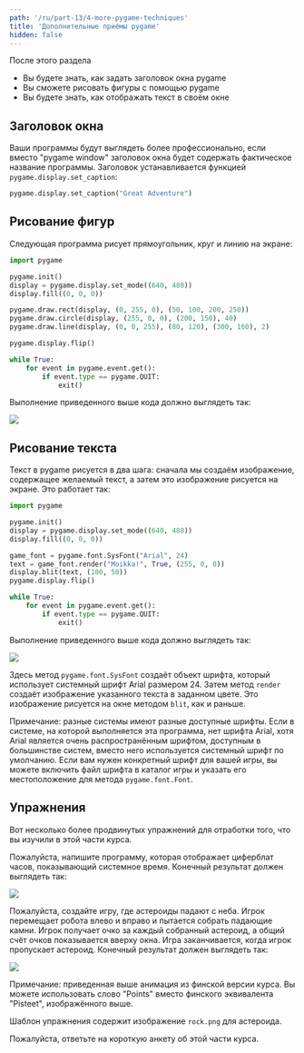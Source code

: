 ```yaml
---
path: '/ru/part-13/4-more-pygame-techniques'
title: 'Дополнительные приёмы pygame'
hidden: false
---
```


<text-box variant='learningObjectives' name="Цели обучения">

После этого раздела

- Вы будете знать, как задать заголовок окна pygame
- Вы сможете рисовать фигуры с помощью pygame
- Вы будете знать, как отображать текст в своём окне

</text-box>

## Заголовок окна

Ваши программы будут выглядеть более профессионально, если вместо "pygame window" заголовок окна будет содержать фактическое название программы. Заголовок устанавливается функцией `pygame.display.set_caption`:

```python
pygame.display.set_caption("Great Adventure")
```

## Рисование фигур

Следующая программа рисует прямоугольник, круг и линию на экране:

```python
import pygame

pygame.init()
display = pygame.display.set_mode((640, 480))
display.fill((0, 0, 0))

pygame.draw.rect(display, (0, 255, 0), (50, 100, 200, 250))
pygame.draw.circle(display, (255, 0, 0), (200, 150), 40)
pygame.draw.line(display, (0, 0, 255), (80, 120), (300, 160), 2)

pygame.display.flip()

while True:
    for event in pygame.event.get():
        if event.type == pygame.QUIT:
            exit()
```

Выполнение приведенного выше кода должно выглядеть так:

<img src="../../part-13/pygame_shapes.gif">

## Рисование текста

Текст в pygame рисуется в два шага: сначала мы создаём изображение, содержащее желаемый текст, а затем это изображение рисуется на экране. Это работает так:

```python
import pygame

pygame.init()
display = pygame.display.set_mode((640, 480))
display.fill((0, 0, 0))

game_font = pygame.font.SysFont("Arial", 24)
text = game_font.render("Moikka!", True, (255, 0, 0))
display.blit(text, (100, 50))
pygame.display.flip()

while True:
    for event in pygame.event.get():
        if event.type == pygame.QUIT:
            exit()
```

Выполнение приведенного выше кода должно выглядеть так:

<img src="../../part-13/pygame_text.gif">

Здесь метод `pygame.font.SysFont` создаёт объект шрифта, который использует системный шрифт Arial размером 24. Затем метод `render` создаёт изображение указанного текста в заданном цвете. Это изображение рисуется на окне методом `blit`, как и раньше.

Примечание: разные системы имеют разные доступные шрифты. Если в системе, на которой выполняется эта программа, нет шрифта Arial, хотя Arial является очень распространённым шрифтом, доступным в большинстве систем, вместо него используется системный шрифт по умолчанию. Если вам нужен конкретный шрифт для вашей игры, вы можете включить файл шрифта в каталог игры и указать его местоположение для метода `pygame.font.Font`.

## Упражнения

Вот несколько более продвинутых упражнений для отработки того, что вы изучили в этой части курса.

<programming-exercise name='Clock' tmcname='part13-16_clock'>

Пожалуйста, напишите программу, которая отображает циферблат часов, показывающий системное время. Конечный результат должен выглядеть так:

<img src="../../part-13/pygame_clock.gif">

</programming-exercise>

<programming-exercise name='Asteroids' tmcname='part13-17_asteroids'>

Пожалуйста, создайте игру, где астероиды падают с неба. Игрок перемещает робота влево и вправо и пытается собрать падающие камни. Игрок получает очко за каждый собранный астероид, а общий счёт очков показывается вверху окна. Игра заканчивается, когда игрок пропускает астероид. Конечный результат должен выглядеть так:

<img src="../../part-13/pygame_asteroids.gif">

Примечание: приведенная выше анимация из финской версии курса. Вы можете использовать слово "Points" вместо финского эквивалента "Pisteet", изображённого выше.

Шаблон упражнения содержит изображение `rock.png` для астероида.

</programming-exercise>

Пожалуйста, ответьте на короткую анкету об этой части курса.

<quiz id="f191a4ab-73b8-5c08-af6c-b19d75a8f8fc"></quiz>